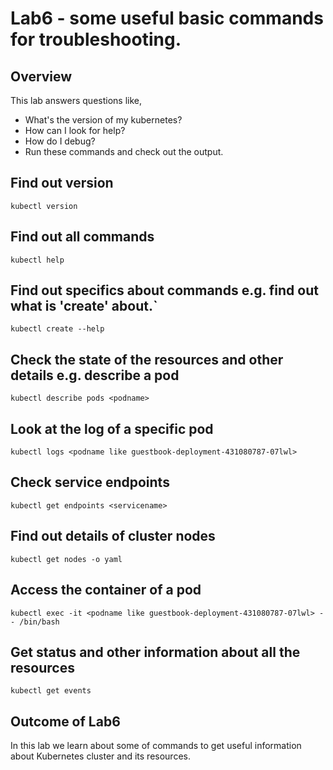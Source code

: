 # Lab6 - some useful basic commands for troubleshooting.


## Overview
This lab answers questions like,
* What's the version of my kubernetes? 
* How can I look for help? 
* How do I debug? 
* Run these commands and check out the output.

## Find out version
`kubectl version`

## Find out all commands
`kubectl help`

## Find out specifics about commands e.g. find out what is 'create' about.`
`kubectl create --help`

## Check the state of the resources and other details e.g. describe a pod
`kubectl describe pods <podname>`

## Look at the log of a specific pod
`kubectl logs <podname like guestbook-deployment-431080787-07lwl>`

## Check service endpoints
`kubectl get endpoints <servicename>`

## Find out details of cluster nodes
`kubectl get nodes -o yaml`

## Access the container of a pod
`kubectl exec -it <podname like guestbook-deployment-431080787-07lwl> -- /bin/bash`

## Get status and other information about all the resources
`kubectl get events`


## Outcome of Lab6
In this lab we learn about some of commands to get useful information about Kubernetes cluster and its resources.
